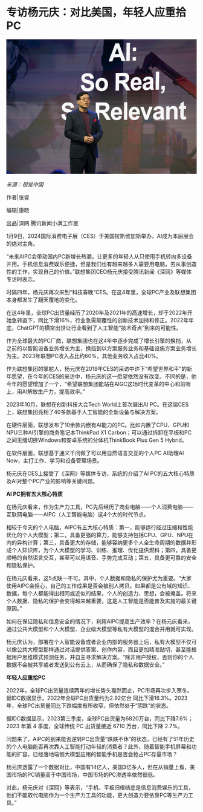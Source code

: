 # 专访杨元庆：对比美国，年轻人应重拾PC

![393351f978d8a487b9800ba39df49ebe.jpg](https://raw.githubusercontent.com/qqhsx/qqnews_image/main/2024/01/11/专访杨元庆：对比美国，年轻人应重拾PC/393351f978d8a487b9800ba39df49ebe.jpg)

_来源：视觉中国_

作者|张睿

编辑|康晓

出品|深网.腾讯新闻小满工作室

1月9日，2024国际消费电子展（CES）于美国拉斯维加斯举办，AI成为本届展会的绝对主角。

“未来AIPC会带动国内PC新增长热潮，让更多的年轻人从只使用手机转向多设备并用。手机信息消费娱乐便捷，但是我们也有越来越多人需要用电脑，去从事创造性的工作，实现自己的价值。”联想集团CEO杨元庆接受腾讯新闻《深网》等媒体专访时表示。

时隔四年，杨元庆再次来到“科技春晚”CES。在这4年里，全球PC产业及联想集团本身都发生了翻天覆地的变化。

在这4年里，全球PC出货量经历了2020年及2021年的高速增长，却于2022年开始急转直下，同比下滑16%，行业急需颠覆性的创新技术加持和修正。2022年年底，ChatGPT的横空出世让行业看到了人工智能“技术奇点”到来的可能性。

作为全球最大的PC厂商，联想集团也在这4年中逐步完成了增长引擎的换挡，从之前的以智能设备业务增长为主，换挡到以方案服务业务和基础设施方案业务增长为主。2023年联想PC收入占比约60%，其他业务收入占比40%。

作为联想集团的掌舵人，杨元庆在2019年CES的采访中许下“希望世界和平”的新年愿望，在今年的CES的采访中，杨元庆的这一愿望依然没有改变。不同的是，他今年的愿望增加了一个，“希望联想集团能站在AIGC这场时代变革的中心和前哨上，用AI解放生产力，提高效率。”

2023年10月，联想在创新科技大会Tech World上首次展出AI PC。在这届CES上，联想集团亮相了40多款基于人工智能的全新设备与解决方案。

在硬件层面，联想发布了10余款内嵌有AI能力的PC。比如内置了CPU、GPU和NPU三种AI引擎的商务笔记本ThinkPad X1
Carbon；可以通过拆卸在平板和PC之间无缝切换Windows和安卓系统的分体机ThinkBook Plus Gen 5 Hybrid。

在软件层面，联想基于通义千问做了可以用自然语言交互的个人PC AI助理AI Now，主打工作、学习和设备管理场景。

杨元庆在CES上接受了《深网》等媒体专访，系统的介绍了AI PC的五大核心特质及AI对整个PC产业的影响等关键问题。

**AI PC拥有五大核心特质**

在杨元庆看来，作为生产力工具，PC先后经历了商业电脑——个人消费电脑——互联网电脑——AIPC（人工智能电脑）这4个大的时代节点。

相较于今天的个人电脑，AIPC有五大核心特质：第一，能够运行经过压缩和性能优化的个人大模型；第二，具备更强的算力，能够支持包括CPU、GPU、NPU在内的异构计算；第三，具备更大的存储，能够容纳更多个人全生命周期的数据并形成个人知识库，为个人大模型的学习、训练、推理、优化提供燃料；第四，具备更顺畅的自然语言交互，甚至可以用语音、手势完成互动；第五，具备更可靠的安全和隐私保护。

在杨元庆看来，这5点缺一不可。其中，个人数据和隐私的保护尤为重要。“大家使用AIPC会担心，自己的工作成果是否会被别人拷贝。如果都是公有域的知识、数据，每个人都能得出相同或近似的结果，个人的创造力、思想，会被掩盖。将来个人数据、隐私的保护会变得越来越重要，这是人工智能是否能普及实施的最关键原因。”

如何在保证隐私和信息安全的情况下，利用AIPC提高生产效率？在杨元庆看来，通过公共大模型和个人大模型、企业级大模型等私有大模型的混合并用就可实现。

杨元庆认为，部署在个人智能设备或者企业内部的服务器上后，私有大模型不仅可以像公共大模型那样通过对话提供答案、创作内容，而且更加精准贴切，甚至能根据用户思维模式预测任务，并自主寻求解决方案。“除非用户授权，否则你的个人数据不会被共享或者发送到公有云上，从而确保了隐私和数据安全。”

**年轻人应重拾PC**

2022年，全球PC出货量连续两年的增长势头戛然而止，PC市场再次步入寒冬。据IDC数据显示，2022年全球PC出货量约为2.92亿台
同比下滑16.3%。2023年，全球PC出货量同比下跌幅度有所收窄，但依然处于“阴跌”的状态。

据IDC数据显示，2023第三季度，全球PC出货量为6820万台，同比下降7.6%；2023 年第 4 季度，全球传统 PC 出货量接近 6710
万台，同比下降 2.7%。

问题来了，AIPC的到来能否逆转PC出货量“跌跌不休”的状态，已经有了51年历史的个人电脑能否再次靠人工智能打动年轻的消费者？此外，随着智能手机屏幕和功能的扩容，已经落地端侧大模型应用的智能手机是否会抢占PC存量市场？

杨元庆透露了一个数据对比，中国有14亿人，美国3亿多人，但在从销量上看，美国市场的PC销量高于中国市场，中国市场的PC渗透率依然很低。

对此，杨元庆对《深网》等表示，“手机、平板归根结底是信息消费娱乐的工具，他们不能取代电脑作为一个生产力工具的功能，更大创造力要依靠PC等生产力工具。”

